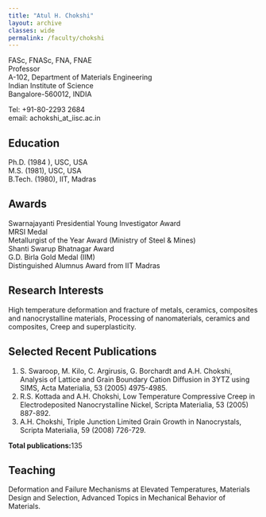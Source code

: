```yaml
---
title: "Atul H. Chokshi"
layout: archive
classes: wide
permalink: /faculty/chokshi
---
```


FASc, FNASc, FNA, FNAE<br>
Professor<br>
A-102, Department of Materials Engineering<br>
Indian Institute of Science<br>
Bangalore-560012, INDIA<br>

Tel: +91-80-2293 2684<br>
email: achokshi_at_iisc.ac.in<br>

## Education
Ph.D. (1984 ), USC, USA<br>
M.S. (1981), USC, USA<br>
B.Tech. (1980), IIT, Madras<br>

## Awards
Swarnajayanti Presidential Young Investigator Award<br>
MRSI Medal<br>
Metallurgist of the Year Award (Ministry of Steel & Mines)<br>
Shanti Swarup Bhatnagar Award<br>
G.D. Birla Gold Medal (IIM)<br>
Distinguished Alumnus Award from IIT Madras<br>


## Research Interests
High temperature deformation and fracture of metals, ceramics, composites and nanocrystalline materials, Processing of nanomaterials, ceramics and composites, Creep and superplasticity.<br>

## Selected Recent Publications
1. S. Swaroop, M. Kilo, C. Argirusis, G. Borchardt and A.H. Chokshi, Analysis of Lattice and Grain Boundary Cation Diffusion in 3YTZ using SIMS, Acta Materialia, 53 (2005) 4975-4985.<br>
2. R.S. Kottada and A.H. Chokshi, Low Temperature Compressive Creep in Electrodeposited Nanocrystalline Nickel, Scripta Materialia, 53 (2005) 887-892.<br>
3. A.H. Chokshi, Triple Junction Limited Grain Growth in Nanocrystals, Scripta Materialia, 59 (2008) 726-729.<br>

<b>Total publications:</b>135<br>

## Teaching
Deformation and Failure Mechanisms at Elevated Temperatures, Materials Design and Selection, Advanced Topics in Mechanical Behavior of Materials.<br>


